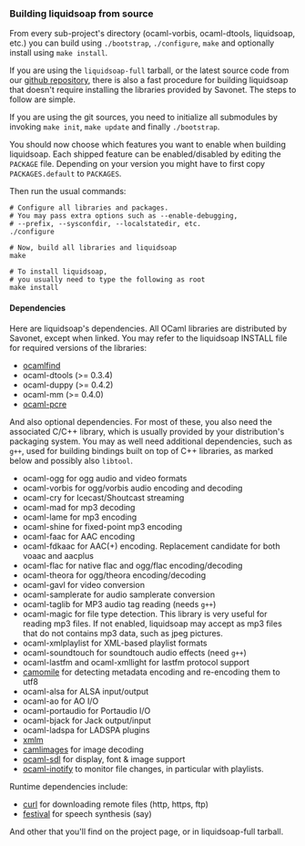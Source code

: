 ### Building liquidsoap from source
From every sub-project's directory (ocaml-vorbis, ocaml-dtools, liquidsoap, 
etc.) you can build using `./bootstrap`, `./configure`, 
`make` and optionally install using `make install`.

If you are using the `liquidsoap-full` tarball,
or the latest source code from our
[github repository](https://github.com/savonet/liquidsoap-full),
there is also a fast procedure for building liquidsoap
that doesn't require installing the libraries provided by Savonet.
The steps to follow are simple.

If you are using the git sources, you need to initialize all submodules
by invoking `make init`, `make update` and finally `./bootstrap`.

You should now choose which features you want to enable when building liquidsoap.
Each shipped feature can be enabled/disabled by editing the
`PACKAGE` file.
Depending on your version you might have to first copy 
`PACKAGES.default` to `PACKAGES`.

Then run the usual commands:

```
# Configure all libraries and packages.
# You may pass extra options such as --enable-debugging,
# --prefix, --sysconfdir, --localstatedir, etc.
./configure

# Now, build all libraries and liquidsoap
make

# To install liquidsoap,
# you usually need to type the following as root
make install
```

#### Dependencies
Here are liquidsoap's dependencies.
All OCaml libraries are distributed by Savonet, except when linked.
You may refer to the liquidsoap INSTALL file for required versions of the 
libraries:

* [ocamlfind](http://www.ocaml-programming.de/programming/findlib.html)
* ocaml-dtools (>= 0.3.4)
* ocaml-duppy (>= 0.4.2)
* ocaml-mm (>= 0.4.0)
* [ocaml-pcre](https://github.com/mmottl/pcre-ocaml)

And also optional dependencies. For most of these, you also need
the associated C/C++ library, which is usually provided by your distribution's
packaging system. You may as well need additional dependencies, such as `g++`, used
for building bindings built on top of C++ libraries, as marked below and possibly
also `libtool`.

* ocaml-ogg for ogg audio and video formats
* ocaml-vorbis for ogg/vorbis audio encoding and decoding
* ocaml-cry for Icecast/Shoutcast streaming
* ocaml-mad for mp3 decoding
* ocaml-lame for mp3 encoding
* ocaml-shine for fixed-point mp3 encoding
* ocaml-faac for AAC encoding
* ocaml-fdkaac for AAC(+) encoding. Replacement candidate for both voaac and aacplus
* ocaml-flac for native flac and ogg/flac encoding/decoding
* ocaml-theora for ogg/theora encoding/decoding
* ocaml-gavl for video conversion
* ocaml-samplerate for audio samplerate conversion
* ocaml-taglib for MP3 audio tag reading (needs `g++`)
* ocaml-magic for file type detection. This library is very useful for reading mp3 files. If not enabled, liquidsoap may accept as mp3 files that do not contains mp3 data, such as jpeg pictures.
* ocaml-xmlplaylist for XML-based playlist formats
* ocaml-soundtouch for soundtouch audio effects (need `g++`)
* ocaml-lastfm and ocaml-xmllight for lastfm protocol support
* [camomile](http://camomile.sourceforge.net/) for detecting metadata encoding and re-encoding them to utf8
* ocaml-alsa for ALSA input/output
* ocaml-ao for AO I/O
* ocaml-portaudio for Portaudio I/O
* ocaml-bjack for Jack output/input
* ocaml-ladspa for LADSPA plugins
* [xmlm](http://erratique.ch/software/xmlm)
* [camlimages](http://pauillac.inria.fr/camlimages/) for image decoding
* [ocaml-sdl](http://ocamlsdl.sourceforge.net/home.html) for display, font & image support
* [ocaml-inotify](http://projects.snarc.org/ocaml-inotify) to monitor file changes, in particular with playlists.

Runtime dependencies include:

* [curl](https://curl.haxx.se/) for downloading remote files (http, https, ftp)
* [festival](http://www.cstr.ed.ac.uk/projects/festival/) for speech synthesis (say)

And other that you'll find on the project page, or in liquidsoap-full tarball.


